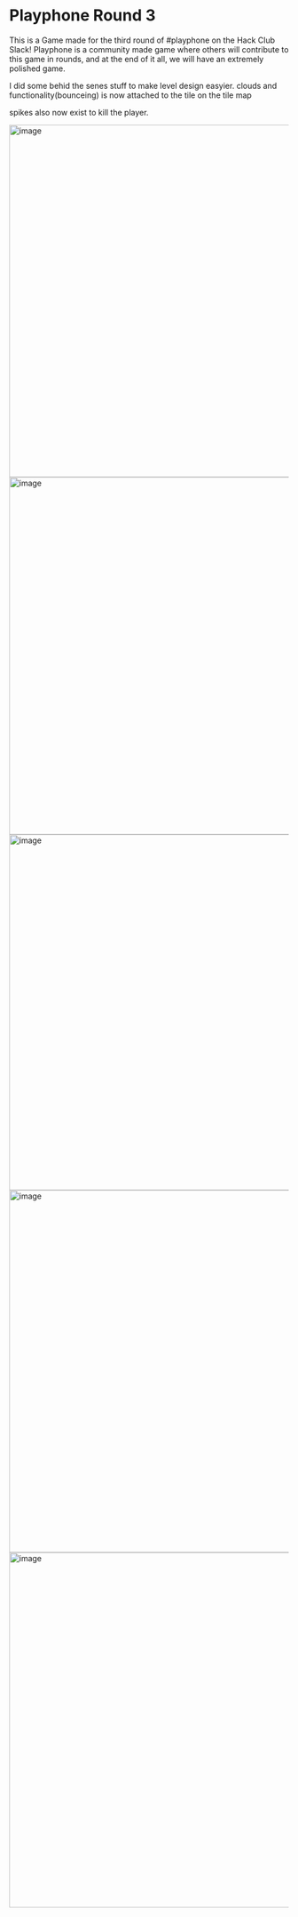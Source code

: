 # Playphone Round 3

This is a Game made for the third round of #playphone on the Hack Club Slack! Playphone is a community made game where others will contribute to this game in rounds, and at the end of it all, we will have an extremely polished game.

I did some behid the senes stuff to make level design easyier.
clouds and functionality(bounceing) is now attached to the tile on the tile map

spikes also now exist to kill the player.


<img width="1133" height="634" alt="image" src="https://github.com/user-attachments/assets/541dd651-7f73-4895-957b-c11459cc1edb" />
<img width="1140" height="643" alt="image" src="https://github.com/user-attachments/assets/f14b62c8-1b5b-4eb9-b51a-55165ab55978" />
<img width="1150" height="640" alt="image" src="https://github.com/user-attachments/assets/f9a91fb7-1e79-47ec-a13c-242927fc7b89" />
<img width="1149" height="652" alt="image" src="https://github.com/user-attachments/assets/350e3276-434f-403b-89db-eb4b03295f6b" />
<img width="1139" height="639" alt="image" src="https://github.com/user-attachments/assets/4b09095c-8b6d-4f0e-be30-ec2f8246f3cf" />

